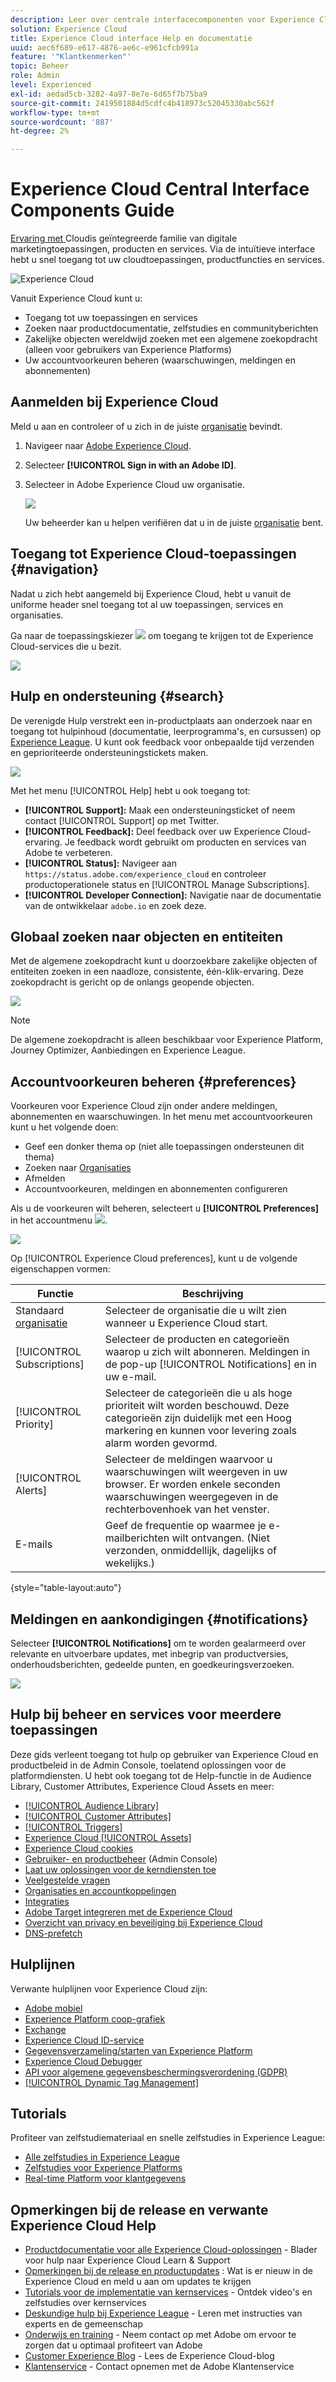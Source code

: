 ```yaml
---
description: Leer over centrale interfacecomponenten voor Experience Cloud. Deze hulp omvat gebruiker en productbeheer in de Admin Console, toelatend toepassingen voor de diensten van de Experience Cloud, en krijgt hulp op de Bibliotheek van de Publiek, de Attributen van de Klant, de Middelen van de Experience Cloud, en meer.
solution: Experience Cloud
title: Experience Cloud interface Help en documentatie
uuid: aec6f689-e617-4876-ae6c-e961cfcb991a
feature: '"Klantkenmerken"'
topic: Beheer
role: Admin
level: Experienced
exl-id: aedad5cb-3282-4a97-8e7e-6d65f7b75ba9
source-git-commit: 2419501884d5cdfc4b418973c52045330abc562f
workflow-type: tm+mt
source-wordcount: '887'
ht-degree: 2%

---
```


# Experience Cloud Central Interface Components Guide

[Ervaring met ](https://experience.adobe.com) Cloudis geïntegreerde familie van digitale marketingtoepassingen, producten en services. Via de intuïtieve interface hebt u snel toegang tot uw cloudtoepassingen, productfuncties en services.

![Experience Cloud](assets/landing.png)

Vanuit Experience Cloud kunt u:

* Toegang tot uw toepassingen en services
* Zoeken naar productdocumentatie, zelfstudies en communityberichten
* Zakelijke objecten wereldwijd zoeken met een algemene zoekopdracht (alleen voor gebruikers van Experience Platforms)
* Uw accountvoorkeuren beheren (waarschuwingen, meldingen en abonnementen)

## Aanmelden bij Experience Cloud

Meld u aan en controleer of u zich in de juiste [organisatie](organizations.md) bevindt.

1. Navigeer naar [Adobe Experience Cloud](https://experience.adobe.com).
1. Selecteer **[!UICONTROL Sign in with an Adobe ID]**.
1. Selecteer in Adobe Experience Cloud uw organisatie.

   ![](assets/organizations-menu.png)

   Uw beheerder kan u helpen verifiëren dat u in de juiste [organisatie](organizations.md) bent.

## Toegang tot Experience Cloud-toepassingen {#navigation}

Nadat u zich hebt aangemeld bij Experience Cloud, hebt u vanuit de uniforme header snel toegang tot al uw toepassingen, services en organisaties.

Ga naar de toepassingskiezer ![](assets/menu-icon.png) om toegang te krijgen tot de Experience Cloud-services die u bezit.

![](assets/platform-core-services.png)

## Hulp en ondersteuning {#search}

De verenigde Hulp verstrekt een in-productplaats aan onderzoek naar en toegang tot hulpinhoud (documentatie, leerprogramma&#39;s, en cursussen) op [Experience League](https://experienceleague.adobe.com/#home). U kunt ook feedback voor onbepaalde tijd verzenden en geprioriteerde ondersteuningstickets maken.

![](assets/search-menu.png)

Met het menu [!UICONTROL Help] hebt u ook toegang tot:

* **[!UICONTROL Support]:** Maak een ondersteuningsticket of neem contact  [!UICONTROL Support] op met Twitter.
* **[!UICONTROL Feedback]:** Deel feedback over uw Experience Cloud-ervaring. Je feedback wordt gebruikt om producten en services van Adobe te verbeteren.
* **[!UICONTROL Status]:** Navigeer aan  `https://status.adobe.com/experience_cloud` en controleer productoperationele status en  [!UICONTROL Manage Subscriptions].
* **[!UICONTROL Developer Connection]:** Navigatie naar de documentatie van de ontwikkelaar  `adobe.io` en zoek deze.

## Globaal zoeken naar objecten en entiteiten

Met de algemene zoekopdracht kunt u doorzoekbare zakelijke objecten of entiteiten zoeken in een naadloze, consistente, één-klik-ervaring. Deze zoekopdracht is gericht op de onlangs geopende objecten.

![](assets/platform-search.png)

>[!NOTE]
>
>De algemene zoekopdracht is alleen beschikbaar voor Experience Platform, Journey Optimizer, Aanbiedingen en Experience League.

## Accountvoorkeuren beheren {#preferences}

Voorkeuren voor Experience Cloud zijn onder andere meldingen, abonnementen en waarschuwingen. In het menu met accountvoorkeuren kunt u het volgende doen:

* Geef een donker thema op (niet alle toepassingen ondersteunen dit thema)
* Zoeken naar [Organisaties](organizations.md)
* Afmelden
* Accountvoorkeuren, meldingen en abonnementen configureren

Als u de voorkeuren wilt beheren, selecteert u **[!UICONTROL Preferences]** in het accountmenu ![](assets/preferences-icon-sm.png).

![](assets/preferences-page.png)

Op [!UICONTROL Experience Cloud preferences], kunt u de volgende eigenschappen vormen:

| Functie | Beschrijving |
|--- |--- |
| Standaard [organisatie](organizations.md) | Selecteer de organisatie die u wilt zien wanneer u Experience Cloud start. |
| [!UICONTROL Subscriptions] | Selecteer de producten en categorieën waarop u zich wilt abonneren. Meldingen in de pop-up [!UICONTROL Notifications] en in uw e-mail. |
| [!UICONTROL Priority] | Selecteer de categorieën die u als hoge prioriteit wilt worden beschouwd. Deze categorieën zijn duidelijk met een Hoog markering en kunnen voor levering zoals alarm worden gevormd. |
| [!UICONTROL Alerts] | Selecteer de meldingen waarvoor u waarschuwingen wilt weergeven in uw browser. Er worden enkele seconden waarschuwingen weergegeven in de rechterbovenhoek van het venster. |
| E-mails | Geef de frequentie op waarmee je e-mailberichten wilt ontvangen. (Niet verzonden, onmiddellijk, dagelijks of wekelijks.) |

{style=&quot;table-layout:auto&quot;}

## Meldingen en aankondigingen {#notifications}

Selecteer **[!UICONTROL Notifications]** om te worden gealarmeerd over relevante en uitvoerbare updates, met inbegrip van productversies, onderhoudsberichten, gedeelde punten, en goedkeuringsverzoeken.

![](assets/notifications-menu-small.png)

## Hulp bij beheer en services voor meerdere toepassingen

Deze gids verleent toegang tot hulp op gebruiker van Experience Cloud en productbeleid in de Admin Console, toelatend oplossingen voor de platformdiensten. U hebt ook toegang tot de Help-functie in de Audience Library, Customer Attributes, Experience Cloud Assets en meer:

* [[!UICONTROL Audience Library]](audience-library.md)
* [[!UICONTROL Customer Attributes]](attributes.md)
* [[!UICONTROL Triggers]](triggers.md)
* [Experience Cloud [!UICONTROL Assets]](experience-cloud-assets.md)
* [Experience Cloud cookies](cookies-privacy.md)
* [Gebruiker- en productbeheer](admin-getting-started.md)  (Admin Console)
* [Laat uw oplossingen voor de kerndiensten toe](core-services.md)
* [Veelgestelde vragen](admin-getting-started.md)
* [Organisaties en accountkoppelingen](organizations.md)
* [Integraties](marketing-cloud-integrations.md)
* [Adobe Target integreren met de Experience Cloud](https://experienceleague.adobe.com/docs/target/using/integrate/a4t/a4t.html?lang=en)
* [Overzicht van privacy en beveiliging bij Experience Cloud](assets/Adobe-Marketing-Cloud-Privacy-and-Security-Overview.pdf)
* [DNS-prefetch](admin-getting-started.md#concept_6BC8C6856E3644F8956D7AD0A96383B7)

## Hulplijnen

Verwante hulplijnen voor Experience Cloud zijn:

* [Adobe mobiel](https://experienceleague.adobe.com/docs/mobile-services/using/home.html?lang=en)
* [Experience Platform coop-grafiek](https://experienceleague.adobe.com/docs/device-co-op/using/home.html?lang=en)
* [Exchange](https://exchange.adobe.com/experiencecloud)
* [Experience Cloud ID-service](https://experienceleague.adobe.com/docs/id-service/using/home.html?lang=en)
* [Gegevensverzameling/starten van Experience Platform](https://experienceleague.adobe.com/docs/launch.html?lang=en)
* [Experience Cloud Debugger](https://experienceleague.adobe.com/docs/debugger/using/experience-cloud-debugger.html?lang=en)
* [API voor algemene gegevensbeschermingsverordening (GDPR)](https://www.adobe.io/apis/experiencecloud/gdpr.html)
* [[!UICONTROL Dynamic Tag Management]](https://experienceleague.adobe.com/docs/experience-platform/tags/home.html?lang=en)

## Tutorials

Profiteer van zelfstudiemateriaal en snelle zelfstudies in Experience League:

* [Alle zelfstudies in Experience League](https://experienceleague.adobe.com/?lang=en#quick-how-tos)
* [Zelfstudies voor Experience Platforms](https://experienceleague.adobe.com/docs/launch-learn/tutorials/overview.html?lang=en)
* [Real-time Platform voor klantgegevens](https://experienceleague.adobe.com/docs/platform-learn/tutorials/application-services/rtcdp/understanding-the-real-time-customer-data-platform.html?lang=en)

## Opmerkingen bij de release en verwante Experience Cloud Help

* [Productdocumentatie voor alle Experience Cloud-oplossingen](https://experienceleague.adobe.com/docs/home.html?lang=en)  - Blader voor hulp naar Experience Cloud Learn &amp; Support
* [Opmerkingen bij de release en productupdates](https://experienceleague.adobe.com/docs/release-notes/experience-cloud/current.html?lang=en) : Wat is er nieuw in de Experience Cloud en meld u aan om updates te krijgen
* [Tutorials voor de implementatie van kernservices](https://experienceleague.adobe.com/docs/launch-learn/tutorials/overview.html?lang=en)  - Ontdek video&#39;s en zelfstudies over kernservices
* [Deskundige hulp bij Experience League](https://experienceleague.adobe.com/)  - Leren met instructies van experts en de gemeenschap
* [Onderwijs en training](https://helpx.adobe.com/nl/learning.html?promoid=KAUDK)  - Neem contact op met Adobe om ervoor te zorgen dat u optimaal profiteert van Adobe
* [Customer Experience Blog](https://blog.adobe.com/en/topics/digital-transformation.html)  - Lees de Experience Cloud-blog
* [Klantenservice](https://experienceleague.adobe.com/?support-solution=General#support)  - Contact opnemen met de Adobe Klantenservice
